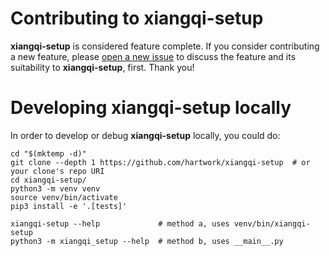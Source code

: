# Contributing to xiangqi-setup

**xiangqi-setup** is considered feature complete.
If you consider contributing a new feature, please [open a new issue](https://github.com/hartwork/xiangqi-setup/issues/) to discuss the feature and its suitability to **xiangqi-setup**, first. Thank you!


# Developing xiangqi-setup locally

In order to develop or debug **xiangqi-setup** locally, you could do:

```shell
cd "$(mktemp -d)"
git clone --depth 1 https://github.com/hartwork/xiangqi-setup  # or your clone's repo URI
cd xiangqi-setup/
python3 -m venv venv
source venv/bin/activate
pip3 install -e '.[tests]'

xiangqi-setup --help             # method a, uses venv/bin/xiangqi-setup
python3 -m xiangqi_setup --help  # method b, uses __main__.py
```
